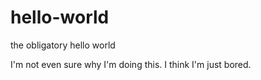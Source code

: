 # hello-world
the obligatory hello world

I'm not even sure why I'm doing this. I think I'm just bored.

